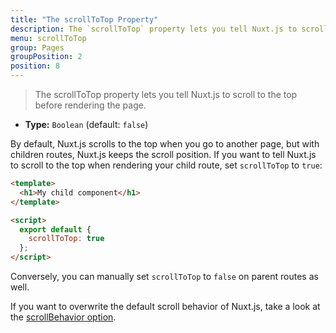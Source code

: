 ```yaml
---
title: "The scrollToTop Property"
description: The `scrollToTop` property lets you tell Nuxt.js to scroll to the top before rendering the page.
menu: scrollToTop
group: Pages
groupPosition: 2
position: 8
---
```


> The scrollToTop property lets you tell Nuxt.js to scroll to the top before rendering the page.

- **Type:** `Boolean` (default: `false`)

By default, Nuxt.js scrolls to the top when you go to another page, but with children routes, Nuxt.js keeps the scroll position. If you want to tell Nuxt.js to scroll to the top when rendering your child route, set `scrollToTop` to `true`:

```html
<template>
  <h1>My child component</h1>
</template>

<script>
  export default {
    scrollToTop: true
  };
</script>
```

Conversely, you can manually set `scrollToTop` to `false` on parent routes as well.

If you want to overwrite the default scroll behavior of Nuxt.js, take a look at the [scrollBehavior option](/api/configuration-router#scrollbehavior).
